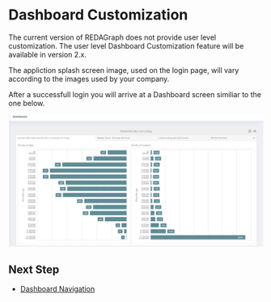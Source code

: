 # Dashboard Customization

The current version of REDAGraph does not provide user level customization. The user level Dashboard Customization feature will be available in version 2.x.

The appliction splash screen image, used on the login page, will vary according to the images used by your company.

After a successfull login you will arrive at a Dashboard screen similiar to the one below. 

![REDAGraph Dashboard](../../images/reda_web_dashboard.PNG)

 ## Next Step

* [Dashboard Navigation](../dashboard/dashboard_navigation.md)
